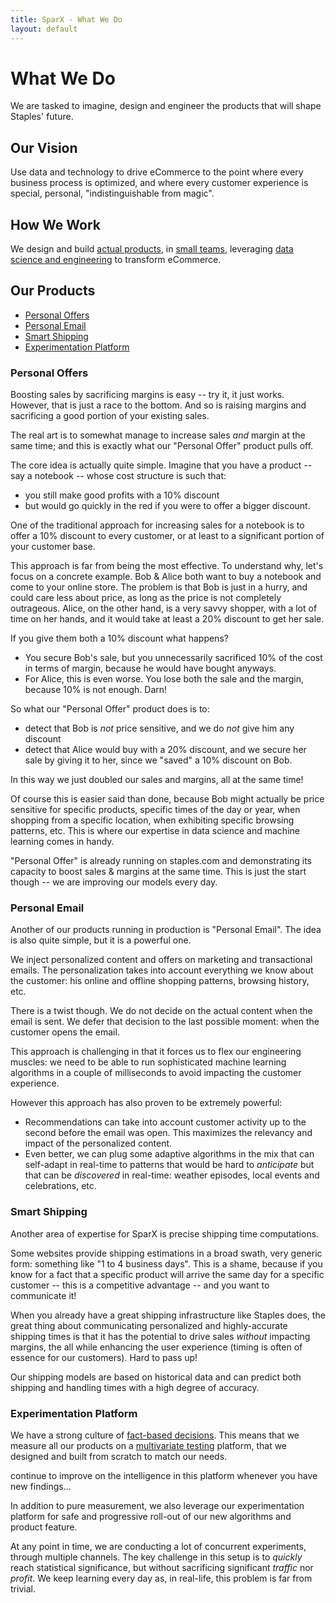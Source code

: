 ```yaml
---
title: SparX - What We Do
layout: default
---
```


# What We Do

We are tasked to imagine, design and engineer the products that will shape
Staples' future.

## Our Vision

Use data and technology to drive eCommerce to the point where every
business process is optimized, and where every customer experience is
special, personal, "indistinguishable from magic".

## How We Work

We design and build [actual products](/who-we-are#actual-products), in
[small teams](/who-we-are#small-teams), leveraging
[data science and engineering](/who-we-are#data-science--engineering-excellence)
to transform eCommerce.

## Our Products

- [Personal Offers](#personal-offers)
- [Personal Email](#personal-email)
- [Smart Shipping](#smart-shipping)
- [Experimentation Platform](#multivariate-testing-platform)

### Personal Offers

Boosting sales by sacrificing margins is easy -- try it, it just
works. However, that is just a race to the bottom. And so is raising margins
and sacrificing a good portion of your existing sales.

The real art is to somewhat manage to increase sales _and_ margin at
the same time; and this is exactly what our "Personal Offer" product
pulls off.

The core idea is actually quite simple. Imagine that you have a
product -- say a notebook -- whose cost structure is such that:
- you still make good profits with a 10% discount
- but would go quickly in the red if you were to offer a bigger discount.

One of the traditional approach for increasing sales for a notebook is
to offer a 10% discount to every customer, or at least to a significant
portion of your customer base.

This approach is far from being the most effective. To understand why,
let's focus on a concrete example. Bob & Alice both want to buy a
notebook and come to your online store. The problem is that Bob is
just in a hurry, and could care less about price, as long as the price
is not completely outrageous. Alice, on the other hand, is a very
savvy shopper, with a lot of time on her hands, and it would take at
least a 20% discount to get her sale.

If you give them both a 10% discount what happens?
- You secure Bob's sale, but you unnecessarily sacrificed 10% of the
  cost in terms of margin, because he would have bought anyways.
- For Alice, this is even worse. You lose both the sale and the
  margin, because 10% is not enough. Darn!

So what our "Personal Offer" product does is to:
- detect that Bob is _not_ price sensitive, and we do _not_ give him
  any discount
- detect that Alice would buy with a 20% discount, and we secure her
  sale by giving it to her, since we "saved" a 10% discount on Bob.

In this way we just doubled our sales and margins, all at the same
time!

Of course this is easier said than done, because Bob might actually be
price sensitive for specific products, specific times of the day or
year, when shopping from a specific location, when exhibiting
specific browsing patterns, etc. This is where our expertise in data
science and machine learning comes in handy.

"Personal Offer" is already running on staples.com and
demonstrating its capacity to boost sales & margins at the same
time. This is just the start though -- we are improving our models every
day.

### Personal Email

Another of our products running in production is "Personal Email". The
idea is also quite simple, but it is a powerful one.

We inject personalized content and offers on marketing and
transactional emails. The personalization takes into account everything
we know about the customer: his online and offline shopping patterns,
browsing history, etc.

There is a twist though. We do not decide on the actual content when
the email is sent. We defer that decision to the last possible moment:
when the customer opens the email.

This approach is challenging in that it forces us to flex our
engineering muscles: we need to be able to run sophisticated machine
learning algorithms in a couple of milliseconds to avoid impacting the
customer experience.

However this approach has also proven to be extremely powerful:
- Recommendations can take into account customer activity up to the
  second before the email was open. This maximizes the relevancy and
  impact of the personalized content.
- Even better, we can plug some adaptive algorithms in the mix that
  can self-adapt in real-time to patterns that would be hard to
  _anticipate_ but that can be _discovered_ in real-time: weather
  episodes, local events and celebrations, etc.

### Smart Shipping

Another area of expertise for SparX is precise shipping time
computations.

Some websites provide shipping estimations in a broad swath, very generic form:
something like "1 to 4 business days". This is a shame, because if you
know for a fact that a specific product will arrive the same day for a
specific customer -- this is a competitive advantage -- and you want to
communicate it!

When you already have a great shipping infrastructure like Staples
does, the great thing about communicating personalized and
highly-accurate shipping times is that it has the potential to drive
sales _without_ impacting margins, the all while enhancing the user
experience (timing is often of essence for our customers). Hard to
pass up!

Our shipping models are based on historical data and can predict both
shipping and handling times with a high degree of accuracy.

### Experimentation Platform

We have a strong culture of
[fact-based decisions](/who-we-are#bias-for-action-results--fact-based-decisions). This
means that we measure all our products on a
[multivariate testing](https://en.wikipedia.org/wiki/Multivariate_testing_in_marketing)
platform, that we designed and built from scratch to match our needs.

continue to improve on the intelligence in this platform whenever you have new findings...

In addition to pure measurement, we also leverage our experimentation
platform for safe and progressive roll-out of our new algorithms and
product feature.

At any point in time, we are conducting a lot of concurrent
experiments, through multiple channels. The key challenge in
this setup is to _quickly_ reach statistical significance, but without
sacrificing significant _traffic_ nor _profit_. We keep learning every
day as, in real-life, this problem is far from trivial.
